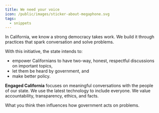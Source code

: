 ```yaml
---
title: We need your voice
icon: /public/images/sticker-about-megaphone.svg
tags:
  - snippets
---
```

In California, we know a strong democracy takes work. We build it through practices that spark conversation and solve problems.

With this initiative, the state intends to:

* empower Californians to have two-way, honest, respectful discussions on important topics, 
* let them be heard by government, and
* make better policy.

**Engaged California** focuses on meaningful conversations with the people of our state. We use the latest technology to include everyone. We value accountability, transparency, ethics, and facts.

What you think then influences how government acts on problems.
